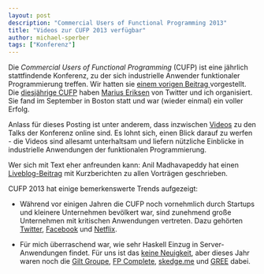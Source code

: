 ```yaml
---
layout: post
description: "Commercial Users of Functional Programming 2013"
title: "Videos zur CUFP 2013 verfügbar"
author: michael-sperber
tags: ["Konferenz"]
---
```


Die *Commercial Users of Functional Programming* (CUFP) ist eine jährlich
stattfindende Konferenz, zu der sich industrielle Anwender
funktionaler Programmierung treffen.  Wir hatten sie
<a href="{% post_url 2013-08-07-cufp-2013 %}">einem vorigen Beitrag
</a>
vorgestellt.  Die [diesjährige
CUFP](http://cufp.org/conference/2013) haben [Marius
Eriksen](http://monkey.org/~marius/) von Twitter und ich organisiert.
Sie fand im September in Boston
statt und war (wieder einmal) ein voller Erfolg.

Anlass für dieses Posting ist unter anderem, dass inzwischen
[Videos](http://www.youtube.com/channel/UCfSUv7I_aHgzcnXMcd8obsw) zu
den Talks der Konferenz online sind.  Es lohnt sich, einen Blick
darauf zu werfen - die Videos sind allesamt unterhaltsam und liefern
nützliche Einblicke in industrielle Anwendungen der funktionalen
Programmierung.

Wer sich mit Text eher anfreunden kann: Anil Madhavapeddy hat einen
[Liveblog-Beitrag](http://www.syslog.cl.cam.ac.uk/2013/09/22/liveblogging-cufp-2013/)
mit Kurzberichten zu allen Vorträgen geschrieben.

CUFP 2013 hat einige bemerkenswerte Trends aufgezeigt:

* Während vor einigen Jahren die CUFP noch vornehmlich durch Startups
  und kleinere Unternehmen bevölkert war, sind zunehmend große
  Unternehmen mit kritischen Anwendungen vertreten.  Dazu gehörten
  [Twitter](http://www.youtube.com/watch?v=We90tGh1z3g),
  [Facebook](http://www.youtube.com/watch?v=gKWNjFagR9k) und
  [Netflix](http://www.youtube.com/watch?v=LB4lhFJBBq0).
  
* Für mich überraschend war, wie sehr Haskell Einzug in
  Server-Anwendungen findet.  Für uns ist das [keine
  Neuigkeit](http://www.youtube.com/watch?v=YTmnrA1fPKM), aber dieses Jahr
  waren noch die [Gilt
  Groupe](http://www.youtube.com/watch?v=EDbO47MKljQ), [FP
  Complete](http://www.youtube.com/watch?v=UqtHHwNjAI0),
  [skedge.me](http://www.youtube.com/watch?v=BveDrw9CwEg) und
  [GREE](http://www.youtube.com/watch?v=BveDrw9CwEg) dabei.

